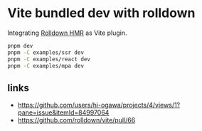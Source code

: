 # Vite bundled dev with rolldown

Integrating [Rolldown HMR](https://github.com/rolldown/rolldown/tree/hmr-poc) as Vite plugin.

```sh
pnpm dev
pnpm -C examples/ssr dev
pnpm -C examples/react dev
pnpm -C examples/mpa dev
```

## links

- https://github.com/users/hi-ogawa/projects/4/views/1?pane=issue&itemId=84997064
- https://github.com/rolldown/vite/pull/66
